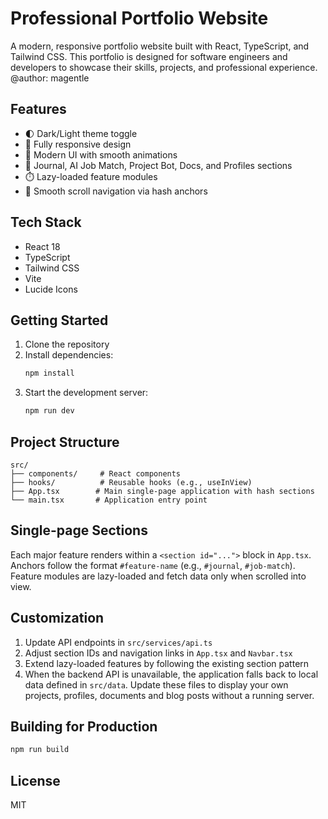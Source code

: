 # Professional Portfolio Website    

A modern, responsive portfolio website built with React, TypeScript, and Tailwind CSS. This portfolio is designed for software engineers and developers to showcase their skills, projects, and professional experience.
@author: magentle

## Features

- 🌓 Dark/Light theme toggle
- 📱 Fully responsive design
- 🎨 Modern UI with smooth animations
- 📰 Journal, AI Job Match, Project Bot, Docs, and Profiles sections
- ⏱️ Lazy-loaded feature modules
- 🔄 Smooth scroll navigation via hash anchors

## Tech Stack

- React 18
- TypeScript
- Tailwind CSS
- Vite
- Lucide Icons

## Getting Started

1. Clone the repository
2. Install dependencies:
   ```bash
   npm install
   ```
3. Start the development server:
   ```bash
   npm run dev
   ```

## Project Structure

```
src/
├── components/     # React components
├── hooks/          # Reusable hooks (e.g., useInView)
├── App.tsx        # Main single-page application with hash sections
└── main.tsx       # Application entry point
```

## Single-page Sections

Each major feature renders within a `<section id="...">` block in `App.tsx`.
Anchors follow the format `#feature-name` (e.g., `#journal`, `#job-match`).
Feature modules are lazy-loaded and fetch data only when scrolled into view.

## Customization

1. Update API endpoints in `src/services/api.ts`
2. Adjust section IDs and navigation links in `App.tsx` and `Navbar.tsx`
3. Extend lazy-loaded features by following the existing section pattern
4. When the backend API is unavailable, the application falls back to local data
   defined in `src/data`. Update these files to display your own projects,
   profiles, documents and blog posts without a running server.

## Building for Production

```bash
npm run build
```

## License

MIT
